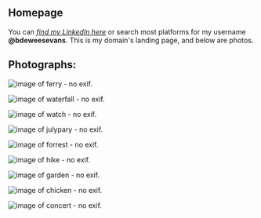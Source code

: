 ## Homepage
You can *[find my LinkedIn here](https://linkedin.com/in/bdeweesevans)* or search most platforms for my username **@bdeweesevans**.
This is my domain's landing page, and below are photos.

## Photographs:
![image of ferry - no exif.](photos/6%20ferry.jpg)

![image of waterfall - no exif.](photos/1%20waterfall.jpg)

![image of watch - no exif.](photos/2%20watch.jpg)

![image of julypary - no exif.](photos/3%20julyparty.jpg)

![image of forrest - no exif.](photos/0%20forrest.jpg)

![image of hike - no exif.](photos/4%20hike.jpg)

![image of garden - no exif.](photos/5%20garden.jpg)

![image of chicken - no exif.](photos/7%20chicken.jpg)

![image of concert - no exif.](photos/8%20concert.jpg)
